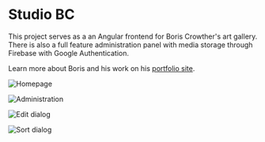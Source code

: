 # Studio BC

This project serves as a an Angular frontend for Boris Crowther's art gallery. There is also a full feature administration panel with media storage through Firebase with Google Authentication. 

Learn more about Boris and his work on his [portfolio site](http://boriscrowther.com).

![Homepage](https://imgur.com/zVe4HkI.png)

![Administration](https://imgur.com/XBFE1LH.png)

![Edit dialog](https://imgur.com/75Qylqf.png)

![Sort dialog](https://imgur.com/K4PDi8O.png)